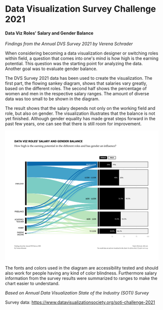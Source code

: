 #  Data Visualization Survey Challenge 2021 
#### Data Viz Roles' Salary and Gender Balance


_Findings from the Annual DVS Survey 2021
by Verena Schrader_

When considering becoming a data visualization designer or switching roles within field, a question that comes into one's mind is how high is the earning potential. This question was the starting point for analyzing the data. Another goal was to evaluate gender balance.

The DVS Survey 2021 data has been used to create the visualization. The first part, the flowing sankey diagram, shows that salaries vary greatly, based on the different roles. The second half shows the percentage of women and men in the respective salary ranges. The amount of diverse data was too small to be shown in the diagram. 

The result shows that the salary depends not only on the working field and role, but also on gender. The visualization illustrates that the balance is not yet finished. Although gender equality has made great steps forward in the past few years, one can see that there is still room for improvement. 


![Data Viz Roles' Salary and Gender Balance](data-viz-challenge-2021/data-viz-challenge-2021.png)


The fonts and colors used in the diagram are accessibility tested and should also work for people having any kind of color blindness. Furthermore salary information from the survey results were summarized to ranges to make the chart easier to understand. 


_Based on Annual Data Visualization State of the Industry (SOTI) Survey_

Survey data: https://www.datavisualizationsociety.org/soti-challenge-2021
